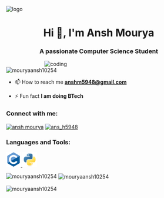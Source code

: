 ![logo](https://github.com/mouryaansh10254/Ansh-Mourya/blob/main/2.png)
<h1 align="center">Hi 👋, I'm Ansh Mourya</h1>
<h3 align="center">A passionate Computer Science Student</h3>

<img align="right" alt="coding" width="400" src="https://user-images.githubusercontent.com/55389276/140866485-8fb1c876-9a8f-4d6a-98dc-08c4981eaf70.gif">

<p align="left"> <img src="https://komarev.com/ghpvc/?username=mouryaansh10254&label=Profile%20views&color=0e75b6&style=flat" alt="mouryaansh10254" /> </p>

- 📫 How to reach me **anshm5948@gmail.com**

- ⚡ Fun fact **I am doing BTech**

<h3 align="left">Connect with me:</h3>
<p align="left">
<a href="https://linkedin.com/in/ansh mourya" target="blank"><img align="center" src="https://raw.githubusercontent.com/rahuldkjain/github-profile-readme-generator/master/src/images/icons/Social/linked-in-alt.svg" alt="ansh mourya" height="30" width="40" /></a>
<a href="https://instagram.com/ans_h5948" target="blank"><img align="center" src="https://raw.githubusercontent.com/rahuldkjain/github-profile-readme-generator/master/src/images/icons/Social/instagram.svg" alt="ans_h5948" height="30" width="40" /></a>
</p>

<h3 align="left">Languages and Tools:</h3>
<p align="left"> <a href="https://www.cprogramming.com/" target="_blank" rel="noreferrer"> <img src="https://raw.githubusercontent.com/devicons/devicon/master/icons/c/c-original.svg" alt="c" width="40" height="40"/> </a> <a href="https://www.python.org" target="_blank" rel="noreferrer"> <img src="https://raw.githubusercontent.com/devicons/devicon/master/icons/python/python-original.svg" alt="python" width="40" height="40"/> </a> </p>

<p><img align="left" src="https://github-readme-stats.vercel.app/api/top-langs?username=mouryaansh10254&show_icons=true&locale=en&layout=compact" alt="mouryaansh10254" /></p>

<p>&nbsp;<img align="center" src="https://github-readme-stats.vercel.app/api?username=mouryaansh10254&show_icons=true&locale=en" alt="mouryaansh10254" /></p>

<p><img align="center" src="https://github-readme-streak-stats.herokuapp.com/?user=mouryaansh10254&" alt="mouryaansh10254" /></p>
